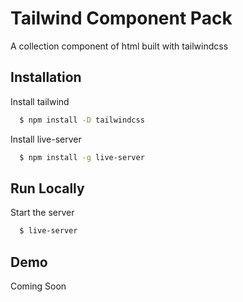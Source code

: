 
# Tailwind Component Pack

A collection component of html built with tailwindcss

## Installation

Install tailwind

```bash
  $ npm install -D tailwindcss
```
Install live-server

```bash
  $ npm install -g live-server
```
    
## Run Locally

Start the server

```bash
  $ live-server
```


## Demo

Coming Soon

